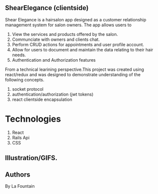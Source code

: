 ## ShearElegance (clientside)

Shear Elegance is a hairsalon app designed as a customer relationship management system for salon owners. The app allows users to

1. View the services and products offered by the salon.
2. Communciate with owners and clients chat.
3. Perform CRUD actions for appointments and user profile account.
4. Allow for users to document and maintain the data relating to their hair needs.
5. Authentication and Authorization features

From a technical learining perspective.This project was created using react/redux and was designed to demonstrate understanding of the following concepts.

1. socket protocol
2. authentication/authorization (jwt tokens)
3. react clientside encapsulation

# Technologies

1. React
2. Rails Api
3. CSS

## Illustration/GIFS.

## Authors

By La Fountain
